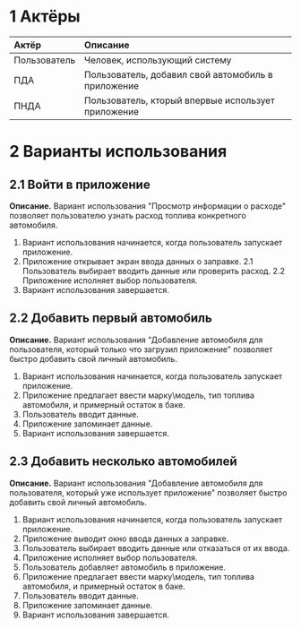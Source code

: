 # 1 Актёры

<a name="actors"/>

| Актёр | Описание |
|:--|:--|
| Пользователь | Человек, использующий систему |
| ПДА | Пользователь, добавил свой автомобиль в приложение |
| ПНДА | Пользователь, кторый впервые использует приложение |

# 2 Варианты использования

<a name="sign_in_to_the_app"/>

## 2.1 Войти в приложение
**Описание.** Вариант использования "Просмотр информации о расходе" позволяет пользователю узнать расход топлива конкретного автомобиля.
1. Вариант использования начинается, когда пользователь запускает приложение.
2. Приложение открывает экран ввода данных о заправке.
  2.1 Пользователь выбирает вводить данные или проверить расход.
  2.2 Приложение исполняет выбор пользователя.
3. Вариант использования завершается.

<a name="register"/>

## 2.2 Добавить первый автомобиль
**Описание.** Вариант использования "Добавление автомобиля для пользователя, который только что загрузил приложение" позволяет быстро добавить свой личный автомобиль.
1. Вариант использования начинается, когда пользователь запускает приложение.
2. Приложение предлагает ввести марку\модель, тип топлива автомобиля, и примерный остаток в баке.
3. Пользователь вводит данные.
4. Приложение запоминает данные.
5. Вариант использования завершается.


## 2.3 Добавить несколько автомобилей
**Описание.** Вариант использования "Добавление автомобиля для пользователя, который уже использует приложение" позволяет быстро добавить свой личный автомобиль.
1. Вариант использования начинается, когда пользователь запускает приложение.
2. Приложение выводит окно ввода данных а заправке.
3. Пользователь выбирает вводить данные или отказаться от их ввода.
4. Приложение исполняет выбор пользователя.
5. Пользователь добавляет автомобиль в приложение.
6. Приложение предлагает ввести марку\модель, тип топлива автомобиля, и примерный остаток в баке.
7. Пользователь вводит данные.
8. Приложение запоминает данные.
9. Вариант использования завершается.
